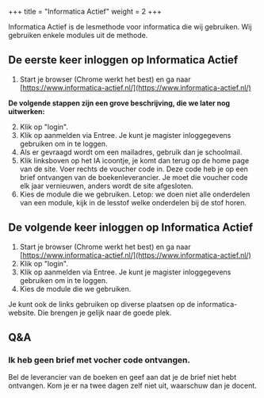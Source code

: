 +++
title = "Informatica Actief"
weight = 2
+++

Informatica Actief is de lesmethode voor informatica die wij gebruiken. Wij gebruiken enkele modules uit de methode.
<!--more-->

## De eerste keer inloggen op Informatica Actief

1. Start je browser (Chrome werkt het best) en ga naar [https://www.informatica-actief.nl/](https://www.informatica-actief.nl/)

**De volgende stappen zijn een grove beschrijving, die we later nog uitwerken:**

2. Klik op "login".
3. Klik op aanmelden via Entree. Je kunt je magister inloggegevens gebruiken om in te loggen.
4. Als er gevraagd wordt om een mailadres, gebruik dan je schoolmail.
5. Klik linksboven op het IA icoontje, je komt dan terug op de home page van de site. Voer rechts de voucher code in. Deze code heb je op een brief ontvangen van de boekenleverancier. Je moet die voucher code elk jaar vernieuwen, anders wordt de site afgesloten.
6. Kies de module die we gebruiken. Letop: we doen niet alle onderdelen van een module, kijk in de lesstof welke onderdelen bij de stof horen.

## De volgende keer inloggen op Informatica Actief
1. Start je browser (Chrome werkt het best) en ga naar [https://www.informatica-actief.nl/](https://www.informatica-actief.nl/)
2. Klik op "login".
3. Klik op aanmelden via Entree. Je kunt je magister inloggegevens gebruiken om in te loggen.
4. Kies de module die we gebruiken.

Je kunt ook de links gebruiken op diverse plaatsen op de informatica-website. Die brengen je gelijk naar de goede plek.

## Q&A

### Ik heb geen brief met vocher code ontvangen.
Bel de leverancier van de boeken en geef aan dat je de brief niet hebt ontvangen. Kom je er na twee dagen zelf niet uit, waarschuw dan je docent.

